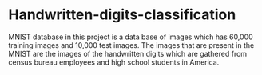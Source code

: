 # Handwritten-digits-classification
MNIST database in this project is a data base of images which has 60,000 training images and 10,000 test images. The images that are present in the MNIST are the images of the handwritten digits which are gathered from census bureau employees and high school students in America.
